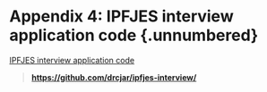 # Appendix 4: IPFJES interview application code {.unnumbered}

<!-- 
This could include extra figures or raw data
-->

[IPFJES interview application code ](https://github.com/drcjar/ipfjes-interview/)



> **https://github.com/drcjar/ipfjes-interview/**
